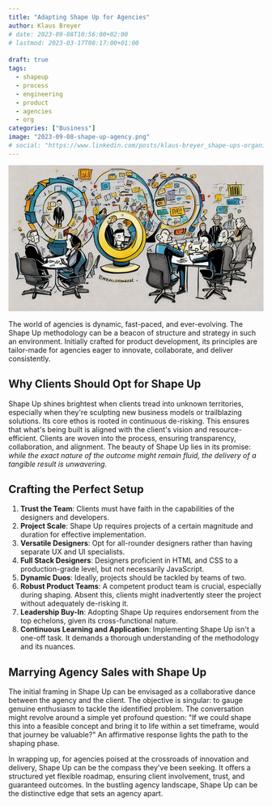 ```yaml
---
title: "Adapting Shape Up for Agencies"
author: Klaus Breyer
# date: 2023-09-08T10:56:00+02:00
# lastmod: 2023-03-17T08:17:00+01:00

draft: true
tags:
  - shapeup
  - process
  - engineering
  - product
  - agencies
  - org
categories: ["Business"]
image: "2023-09-08-shape-up-agency.png"
# social: "https://www.linkedin.com/posts/klaus-breyer_shape-ups-organizational-impact-klaus-activity-7105845252837498880-YFVg"
---
```


![](2023-09-08-shape-up-agency.png)

The world of agencies is dynamic, fast-paced, and ever-evolving. The Shape Up methodology can be a beacon of structure and strategy in such an environment. Initially crafted for product development, its principles are tailor-made for agencies eager to innovate, collaborate, and deliver consistently.

## Why Clients Should Opt for Shape Up

Shape Up shines brightest when clients tread into unknown territories, especially when they're sculpting new business models or trailblazing solutions. Its core ethos is rooted in continuous de-risking. This ensures that what's being built is aligned with the client's vision and resource-efficient. Clients are woven into the process, ensuring transparency, collaboration, and alignment. The beauty of Shape Up lies in its promise: _while the exact nature of the outcome might remain fluid, the delivery of a tangible result is unwavering._

## Crafting the Perfect Setup

1. **Trust the Team**: Clients must have faith in the capabilities of the designers and developers.
2. **Project Scale**: Shape Up requires projects of a certain magnitude and duration for effective implementation.
3. **Versatile Designers**: Opt for all-rounder designers rather than having separate UX and UI specialists.
4. **Full Stack Designers**: Designers proficient in HTML and CSS to a production-grade level, but not necessarily JavaScript.
5. **Dynamic Duos**: Ideally, projects should be tackled by teams of two.
6. **Robust Product Teams**: A competent product team is crucial, especially during shaping. Absent this, clients might inadvertently steer the project without adequately de-risking it.
7. **Leadership Buy-In**: Adopting Shape Up requires endorsement from the top echelons, given its cross-functional nature.
8. **Continuous Learning and Application**: Implementing Shape Up isn't a one-off task. It demands a thorough understanding of the methodology and its nuances.

## Marrying Agency Sales with Shape Up

The initial framing in Shape Up can be envisaged as a collaborative dance between the agency and the client. The objective is singular: to gauge genuine enthusiasm to tackle the identified problem. The conversation might revolve around a simple yet profound question: "If we could shape this into a feasible concept and bring it to life within a set timeframe, would that journey be valuable?" An affirmative response lights the path to the shaping phase.

In wrapping up, for agencies poised at the crossroads of innovation and delivery, Shape Up can be the compass they've been seeking. It offers a structured yet flexible roadmap, ensuring client involvement, trust, and guaranteed outcomes. In the bustling agency landscape, Shape Up can be the distinctive edge that sets an agency apart.
